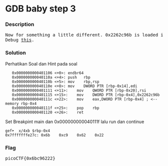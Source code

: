 <h1>GDB baby step 3</h1>
<h3>Description</h3>
<pre>
Now for something a little different. 0x2262c96b is loaded into memory in the main function. Examine byte-wise the memory that the constant is loaded in by using the GDB command x/4xb addr. The flag is the four bytes as they are stored in memory. If you find the bytes 0x11 0x22 0x33 0x44 in the memory location, your flag would be: picoCTF{0x11223344}.
Debug <a href='https://artifacts.picoctf.net/c/531/debugger0_c'>this</a>.
</pre>
<h3>Solution</h3>
<p>Perhatikan Soal dan Hint pada soal</p>

```assembly
   0x0000000000401106 <+0>:	endbr64
   0x000000000040110a <+4>:	push   rbp
   0x000000000040110b <+5>:	mov    rbp,rsp
   0x000000000040110e <+8>:	mov    DWORD PTR [rbp-0x14],edi
   0x0000000000401111 <+11>:	mov    QWORD PTR [rbp-0x20],rsi
   0x0000000000401115 <+15>:	mov    DWORD PTR [rbp-0x4],0x2262c96b
   0x000000000040111c <+22>:	mov    eax,DWORD PTR [rbp-0x4] ; <-- memory rbp-0x4
   0x000000000040111f <+25>:	pop    rbp
   0x0000000000401120 <+26>:	ret
```
<p>Set Breakpint main dan 0x000000000040111f lalu run dan continue</p>

```console
gef➤  x/4xb $rbp-0x4
0x7fffffffe27c:	0x6b	0xc9	0x62	0x22
```
<h3>Flag</h3>
<pre>
picoCTF{0x6bc96222}
</pre>
